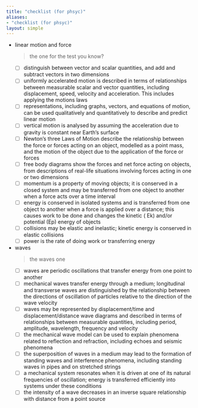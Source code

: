 ```yaml
---
title: "checklist (for phsyc)"
aliases:
- "checklist (for phsyc)"
layout: simple
---
```


- linear motion and force
    > the one for the test you know?
    * [ ] distinguish between vector and scalar quantities, and add and subtract vectors in two dimensions
    * [ ] uniformly accelerated motion is described in terms of relationships between measurable scalar and vector quantities, including displacement, speed, velocity and acceleration. This includes applying the motions laws
    * [ ] representations, including graphs, vectors, and equations of motion, can be used qualitatively and quantitatively to describe and predict linear motion
    * [ ] vertical motion is analysed by assuming the acceleration due to gravity is constant near Earth’s surface
    * [ ] Newton’s three Laws of Motion describe the relationship between the force or forces acting on an object, modelled as a point mass, and the motion of the object due to the application of the force or forces
    * [ ] free body diagrams show the forces and net force acting on objects, from descriptions of real-life situations involving forces acting in one or two dimensions
    * [ ] momentum is a property of moving objects; it is conserved in a closed system and may be transferred from one object to another when a force acts over a time interval
    * [ ] energy is conserved in isolated systems and is transferred from one object to another when a force is applied over a distance; this causes work to be done and changes the kinetic ( Ek) and/or potential (Ep) energy of objects
    * [ ] collisions may be elastic and inelastic; kinetic energy is conserved in elastic collisions
    * [ ] power is the rate of doing work or transferring energy
- waves
    > the waves one
    * [ ] waves are periodic oscillations that transfer energy from one point to another
    * [ ] mechanical waves transfer energy through a medium; longitudinal and transverse waves are distinguished by the relationship between the directions of oscillation of particles relative to the direction of the wave velocity
    * [ ] waves may be represented by displacement/time and displacement/distance wave diagrams and described in terms of relationships between measurable quantities, including period, amplitude, wavelength, frequency and velocity
    * [ ] the mechanical wave model can be used to explain phenomena related to reflection and refraction, including echoes and seismic phenomena
    * [ ] the superposition of waves in a medium may lead to the formation of standing waves and interference phenomena, including standing waves in pipes and on stretched strings
    * [ ] a mechanical system resonates when it is driven at one of its natural frequencies of oscillation; energy is transferred efficiently into systems under these conditions
    * [ ] the intensity of a wave decreases in an inverse square relationship with distance from a point source
